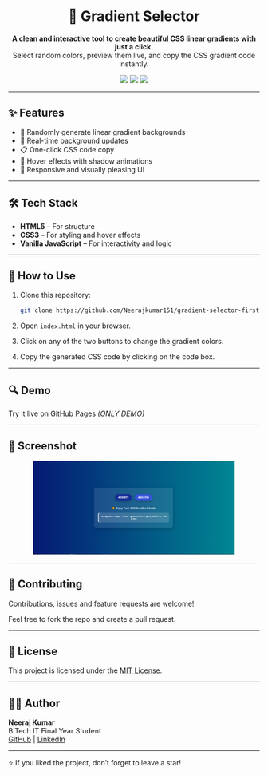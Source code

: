 <h1 align="center">🎨 Gradient Selector</h1>



<p align="center">
  <b>A clean and interactive tool to create beautiful CSS linear gradients with just a click.</b><br/>
  Select random colors, preview them live, and copy the CSS gradient code instantly.
</p>

<p align="center">
  <img src="https://img.shields.io/badge/HTML5-E34F26?style=for-the-badge&logo=html5&logoColor=white"/>
  <img src="https://img.shields.io/badge/CSS3-1572B6?style=for-the-badge&logo=css3&logoColor=white"/>
  <img src="https://img.shields.io/badge/JavaScript-F7DF1E?style=for-the-badge&logo=javascript&logoColor=black"/>
</p>

---

## ✨ Features

- 🎨 Randomly generate linear gradient backgrounds
- 🚀 Real-time background updates
- 📋 One-click CSS code copy
- 💅 Hover effects with shadow animations
- 📱 Responsive and visually pleasing UI

---

## 🛠️ Tech Stack

- **HTML5** – For structure
- **CSS3** – For styling and hover effects
- **Vanilla JavaScript** – For interactivity and logic

---

## 🧪 How to Use

1. Clone this repository:

    ```bash
    git clone https://github.com/Neerajkumar151/gradient-selector-first-js-project.git
    ```

2. Open `index.html` in your browser.

3. Click on any of the two buttons to change the gradient colors.

4. Copy the generated CSS code by clicking on the code box.

---

## 🔍 Demo

Try it live on [GitHub Pages](https://neerajkumar151.github.io/gradient-selector-first-js-project/gradient_selector) *(ONLY DEMO)*

---

## 📸 Screenshot

<p align="center">
  <img src="ssss.PNG" width="80%" alt="UI Screenshot">
</p>

---

## 🤝 Contributing

Contributions, issues and feature requests are welcome!

Feel free to fork the repo and create a pull request.

---

## 📄 License

This project is licensed under the [MIT License](LICENSE).

---

## 🙋‍♂️ Author

**Neeraj Kumar**  
B.Tech IT Final Year Student  
[GitHub](https://github.com/Neerajkumar151) | [LinkedIn](https://www.linkedin.com/in/yourprofile)

---

⭐ If you liked the project, don’t forget to leave a star!
